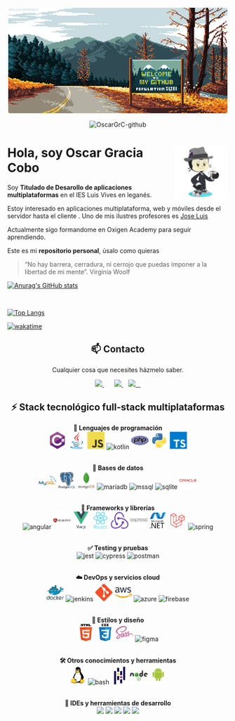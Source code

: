 <p align="center">
  <a href="https://OscarGrc.github.io/" target="_blank">
    <img loading="lazy" style="border-radius: 0.25rem;" 
      src="https://github.com/OscarGrC/OscarGrC/blob/main/Imagenes/banner.png" alt="Logo" 
      borderRadius='1rem' boxShadow = '0 5px 18px rgba(0,0,0,0.3)'>
  </a>
</p>

<p align="center">
  <img src="https://img.shields.io/github/followers/OscarGrC?style=social" alt="OscarGrC-github" />
</p>

# <img src="https://github.com/OscarGrC/OscarGrC/blob/main/Imagenes/octogato.png" width=25% align=right />  Hola, soy Oscar Gracia Cobo 

Soy **Titulado de Desarollo de aplicaciones multiplataformas** en el IES Luis Vives en leganés.

Estoy interesado en aplicaciones multiplataforma, web y móviles desde el servidor  hasta el cliente .
Uno de mis ilustres profesores es [Jose Luis](https://github.com/joseluisgs) 

Actualmente sigo formandome en Oxigen Academy para seguir aprendiendo.

Este es mi **repositorio personal**, úsalo como quieras 

  </a>

> “No hay barrera, cerradura, ni cerrojo que puedas imponer a la libertad de mi mente”. Virginia Woolf

[![Anurag's GitHub stats](https://github-readme-stats.vercel.app/api?username=OscarGrC&show_icons=true&theme=radical&show=prs_merged,prs_merged_percentage&hide=stars,contribs&locale=es)](https://github.com/OscarGrC/github-readme-stats)

<br>

[![Top Langs](https://github-readme-stats.vercel.app/api/top-langs/?username=OscarGrC&layout=donut)](https://github.com/anuraghazra/github-readme-stats)

[![wakatime](https://wakatime.com/badge/user/745b546a-606d-405d-9fdf-34f03b8ca03d.svg)](https://wakatime.com/@745b546a-606d-405d-9fdf-34f03b8ca03d)





<h2 align="center">📫 Contacto</h2>
<p align="center">
  Cualquier cosa que necesites házmelo saber.
</p>
<p align="center">
    <a href="https://github.com/OscarGrC" target="_blank">
        <img loading="lazy" src="https://distreau.com/github.svg" 
    height="50">
    </a> &nbsp;&nbsp;
 &nbsp;&nbsp;
    <a href="https://www.linkedin.com/in/%C3%B3scar-gracia-176935251/" target="_blank">
        <img loading="lazy" src="https://upload.wikimedia.org/wikipedia/commons/thumb/c/ca/LinkedIn_logo_initials.png/768px-LinkedIn_logo_initials.png" 
    height="50">
    </a> &nbsp;&nbsp;
    <a href="https://discordapp.com/users/Oscar_Gracia#9136" target="_blank">
        <img loading="lazy" src="https://logodownload.org/wp-content/uploads/2017/11/discord-logo-4-1.png" 
    height="50"> &nbsp;&nbsp;
    </a>
    
</p>

<h2 align="center">⚡ Stack tecnológico full-stack multiplataformas</h2>
<div align="center">

  <strong>🧠 Lenguajes de programación</strong><br>
  <img loading="lazy" src="https://raw.githubusercontent.com/devicons/devicon/master/icons/csharp/csharp-original.svg" alt="csharp" width="40" height="40"/>
  <img loading="lazy" src="https://raw.githubusercontent.com/devicons/devicon/master/icons/java/java-original.svg" alt="java" width="40" height="40"/>
  <img loading="lazy" src="https://raw.githubusercontent.com/devicons/devicon/master/icons/javascript/javascript-original.svg" alt="javascript" width="40" height="40"/>
  <img loading="lazy" src="https://www.vectorlogo.zone/logos/kotlinlang/kotlinlang-icon.svg" alt="kotlin" width="40" height="40"/>
  <img loading="lazy" src="https://raw.githubusercontent.com/devicons/devicon/master/icons/php/php-original.svg" alt="php" width="40" height="40"/>
  <img loading="lazy" src="https://raw.githubusercontent.com/devicons/devicon/master/icons/python/python-original.svg" alt="python" width="40" height="40"/>
  <img loading="lazy" src="https://raw.githubusercontent.com/devicons/devicon/master/icons/typescript/typescript-original.svg" alt="typescript" width="40" height="40"/>
  <br><br>

  <strong>💾 Bases de datos</strong><br>
  <img loading="lazy" src="https://raw.githubusercontent.com/devicons/devicon/master/icons/mysql/mysql-original-wordmark.svg" alt="mysql" width="40" height="40"/>
  <img loading="lazy" src="https://raw.githubusercontent.com/devicons/devicon/master/icons/postgresql/postgresql-original-wordmark.svg" alt="postgresql" width="40" height="40"/>
  <img loading="lazy" src="https://raw.githubusercontent.com/devicons/devicon/master/icons/mongodb/mongodb-original-wordmark.svg" alt="mongodb" width="40" height="40"/>
  <img loading="lazy" src="https://www.vectorlogo.zone/logos/mariadb/mariadb-icon.svg" alt="mariadb" width="40" height="40"/>
  <img loading="lazy" src="https://www.svgrepo.com/show/303229/microsoft-sql-server-logo.svg" alt="mssql" width="40" height="40"/>
  <img loading="lazy" src="https://www.vectorlogo.zone/logos/sqlite/sqlite-icon.svg" alt="sqlite" width="40" height="40"/>
  <img loading="lazy" src="https://raw.githubusercontent.com/devicons/devicon/master/icons/oracle/oracle-original.svg" alt="oracle" width="40" height="40"/>
  <br><br>

  <strong>🧰 Frameworks y librerías</strong><br>
  <img loading="lazy" src="https://angular.io/assets/images/logos/angular/angular.svg" alt="angular" width="40" height="40"/>
  <img loading="lazy" src="https://raw.githubusercontent.com/devicons/devicon/master/icons/angularjs/angularjs-original-wordmark.svg" alt="angularjs" width="40" height="40"/>
  <img loading="lazy" src="https://raw.githubusercontent.com/devicons/devicon/master/icons/vuejs/vuejs-original-wordmark.svg" alt="vuejs" width="40" height="40"/>
  <img loading="lazy" src="https://raw.githubusercontent.com/devicons/devicon/master/icons/react/react-original-wordmark.svg" alt="react" width="40" height="40"/>
  <img loading="lazy" src="https://raw.githubusercontent.com/devicons/devicon/master/icons/redux/redux-original.svg" alt="redux" width="40" height="40"/>
  <img loading="lazy" src="https://raw.githubusercontent.com/devicons/devicon/master/icons/express/express-original-wordmark.svg" alt="express" width="40" height="40"/>
  <img loading="lazy" src="https://raw.githubusercontent.com/devicons/devicon/master/icons/dot-net/dot-net-original-wordmark.svg" alt="dotnet" width="40" height="40"/>
  <img loading="lazy" src="https://raw.githubusercontent.com/laravel/art/master/laravel-logo.svg" alt="laravel" width="40" height="40"/>
  <img loading="lazy" src="https://www.vectorlogo.zone/logos/springio/springio-icon.svg" alt="spring" width="40" height="40"/>
  <br><br>

  <strong>✅ Testing y pruebas</strong><br>
  <img loading="lazy" src="https://www.vectorlogo.zone/logos/jestjsio/jestjsio-icon.svg" alt="jest" width="40" height="40"/>
  <img loading="lazy" src="https://raw.githubusercontent.com/simple-icons/simple-icons/6e46ec1fc23b60c8fd0d2f2ff46db82e16dbd75f/icons/cypress.svg" alt="cypress" width="40" height="40"/>
  <img loading="lazy" src="https://www.vectorlogo.zone/logos/getpostman/getpostman-icon.svg" alt="postman" width="40" height="40"/>
  <br><br>

  <strong>☁️ DevOps y servicios cloud</strong><br>
  <img loading="lazy" src="https://raw.githubusercontent.com/devicons/devicon/master/icons/docker/docker-original-wordmark.svg" alt="docker" width="40" height="40"/>
  <img loading="lazy" src="https://www.vectorlogo.zone/logos/jenkins/jenkins-icon.svg" alt="jenkins" width="40" height="40"/>
  <img loading="lazy" src="https://raw.githubusercontent.com/devicons/devicon/master/icons/git/git-original.svg" alt="git" width="40" height="40"/>
  <img loading="lazy" src="https://raw.githubusercontent.com/devicons/devicon/master/icons/amazonwebservices/amazonwebservices-original-wordmark.svg" alt="aws" width="40" height="40"/>
  <img loading="lazy" src="https://www.vectorlogo.zone/logos/microsoft_azure/microsoft_azure-icon.svg" alt="azure" width="40" height="40"/>
  <img loading="lazy" src="https://www.vectorlogo.zone/logos/firebase/firebase-icon.svg" alt="firebase" width="40" height="40"/>
  <br><br>

  <strong>🎨 Estilos y diseño</strong><br>
  <img loading="lazy" src="https://raw.githubusercontent.com/devicons/devicon/master/icons/html5/html5-original-wordmark.svg" alt="html5" width="40" height="40"/>
  <img loading="lazy" src="https://raw.githubusercontent.com/devicons/devicon/master/icons/css3/css3-original-wordmark.svg" alt="css3" width="40" height="40"/>
  <img loading="lazy" src="https://raw.githubusercontent.com/devicons/devicon/master/icons/sass/sass-original.svg" alt="sass" width="40" height="40"/>
  <img loading="lazy" src="https://www.vectorlogo.zone/logos/figma/figma-icon.svg" alt="figma" width="40" height="40"/>
  <br><br>

  <strong>🛠️ Otros conocimientos y herramientas</strong><br>
  <img loading="lazy" src="https://raw.githubusercontent.com/devicons/devicon/master/icons/linux/linux-original.svg" alt="linux" width="40" height="40"/>
  <img loading="lazy" src="https://www.vectorlogo.zone/logos/gnu_bash/gnu_bash-icon.svg" alt="bash" width="40" height="40"/>
  <img loading="lazy" src="https://raw.githubusercontent.com/devicons/devicon/2ae2a900d2f041da66e950e4d48052658d850630/icons/pandas/pandas-original.svg" alt="pandas" width="40" height="40"/>
  <img loading="lazy" src="https://raw.githubusercontent.com/devicons/devicon/master/icons/nodejs/nodejs-original-wordmark.svg" alt="nodejs" width="40" height="40"/>
  <img loading="lazy" src="https://raw.githubusercontent.com/devicons/devicon/master/icons/android/android-original-wordmark.svg" height="40"/>
  <br><br>

  <strong>🧩 IDEs y herramientas de desarrollo</strong><br>
  <img loading="lazy" src="https://distreau.com/github.svg" height="40">
  <img loading="lazy" src="https://materiageek.com/wp-content/uploads/2020/10/GitKraken-7.4.0-Descargar-gratis.png" height="40">
  <img loading="lazy" src="https://resources.jetbrains.com/storage/products/intellij-idea/img/meta/intellij-idea_logo_300x300.png" height="40">
  <img loading="lazy" src="https://user-images.githubusercontent.com/674621/71187801-14e60a80-2280-11ea-94c9-e56576f76baf.png" height="40">
  <img loading="lazy" src="https://miro.medium.com/max/650/1*zzvdRmHGGXONZpuQ2FeqsQ.png" height="40">

</div>

